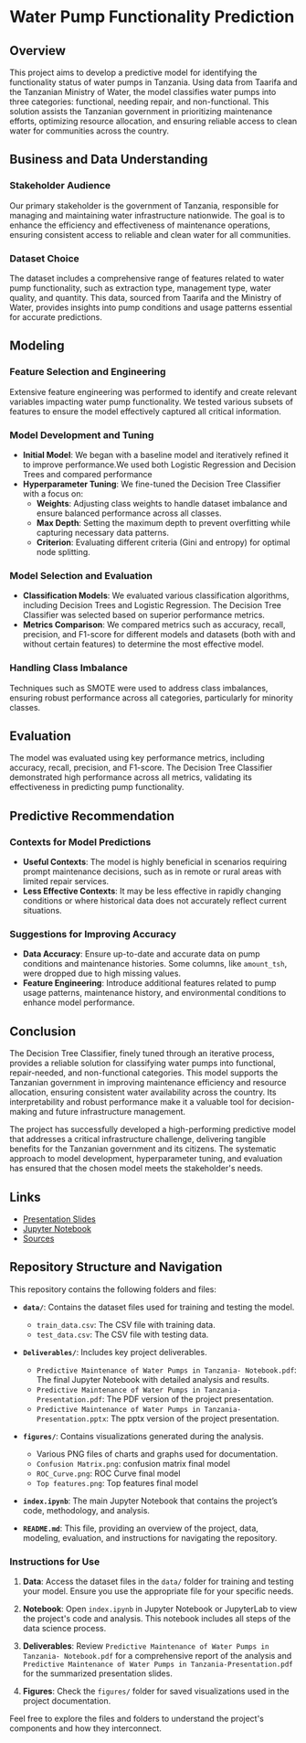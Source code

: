 # Water Pump Functionality Prediction

## Overview
This project aims to develop a predictive model for identifying the functionality status of water pumps in Tanzania. Using data from Taarifa and the Tanzanian Ministry of Water, the model classifies water pumps into three categories: functional, needing repair, and non-functional. This solution assists the Tanzanian government in prioritizing maintenance efforts, optimizing resource allocation, and ensuring reliable access to clean water for communities across the country.

## Business and Data Understanding

### Stakeholder Audience
Our primary stakeholder is the government of Tanzania, responsible for managing and maintaining water infrastructure nationwide. The goal is to enhance the efficiency and effectiveness of maintenance operations, ensuring consistent access to reliable and clean water for all communities.

### Dataset Choice
The dataset includes a comprehensive range of features related to water pump functionality, such as extraction type, management type, water quality, and quantity. This data, sourced from Taarifa and the Ministry of Water, provides insights into pump conditions and usage patterns essential for accurate predictions.

## Modeling

### Feature Selection and Engineering
Extensive feature engineering was performed to identify and create relevant variables impacting water pump functionality. We tested various subsets of features to ensure the model effectively captured all critical information.

### Model Development and Tuning
- **Initial Model**: We began with a baseline model and iteratively refined it to improve performance.We used both Logistic Regression and Decision Trees and compared performance
- **Hyperparameter Tuning**: We fine-tuned the Decision Tree Classifier with a focus on:
  - **Weights**: Adjusting class weights to handle dataset imbalance and ensure balanced performance across all classes.
  - **Max Depth**: Setting the maximum depth to prevent overfitting while capturing necessary data patterns.
  - **Criterion**: Evaluating different criteria (Gini and entropy) for optimal node splitting.

### Model Selection and Evaluation
- **Classification Models**: We evaluated various classification algorithms, including Decision Trees and Logistic Regression. The Decision Tree Classifier was selected based on superior performance metrics.
- **Metrics Comparison**: We compared metrics such as accuracy, recall, precision, and F1-score for different models and datasets (both with and without certain features) to determine the most effective model.

### Handling Class Imbalance
Techniques such as SMOTE were used to address class imbalances, ensuring robust performance across all categories, particularly for minority classes.

## Evaluation
The model was evaluated using key performance metrics, including accuracy, recall, precision, and F1-score. The Decision Tree Classifier demonstrated high performance across all metrics, validating its effectiveness in predicting pump functionality.

## Predictive Recommendation

### Contexts for Model Predictions
- **Useful Contexts**: The model is highly beneficial in scenarios requiring prompt maintenance decisions, such as in remote or rural areas with limited repair services.
- **Less Effective Contexts**: It may be less effective in rapidly changing conditions or where historical data does not accurately reflect current situations.

### Suggestions for Improving Accuracy
- **Data Accuracy**: Ensure up-to-date and accurate data on pump conditions and maintenance histories. Some columns, like `amount_tsh`, were dropped due to high missing values.
- **Feature Engineering**: Introduce additional features related to pump usage patterns, maintenance history, and environmental conditions to enhance model performance.

## Conclusion
The Decision Tree Classifier, finely tuned through an iterative process, provides a reliable solution for classifying water pumps into functional, repair-needed, and non-functional categories. This model supports the Tanzanian government in improving maintenance efficiency and resource allocation, ensuring consistent water availability across the country. Its interpretability and robust performance make it a valuable tool for decision-making and future infrastructure management.

The project has successfully developed a high-performing predictive model that addresses a critical infrastructure challenge, delivering tangible benefits for the Tanzanian government and its citizens. The systematic approach to model development, hyperparameter tuning, and evaluation has ensured that the chosen model meets the stakeholder's needs.

## Links
- [Presentation Slides](https://github.com/leonardkoyio/Phase-3-Project-_v1/blob/main/Deliverables/Predictive%20Maintenance%20of%20Water%20Pumps%20in%20Tanzania-Presentation.pdf)
- [Jupyter Notebook](https://github.com/leonardkoyio/Phase-3-Project-_v1/blob/main/Deliverables/Predictive%20Maintenance%20of%20Water%20Pumps%20in%20Tanzania-%20Notebook.pdf)
- [Sources](https://www.drivendata.org/competitions/7/pump-it-up-data-mining-the-water-table/data/)


## Repository Structure and Navigation

This repository contains the following folders and files:

- **`data/`**: Contains the dataset files used for training and testing the model.
  - `train_data.csv`: The CSV file with training data.
  - `test_data.csv`: The CSV file with testing data.

- **`Deliverables/`**: Includes key project deliverables.
  - `Predictive Maintenance of Water Pumps in Tanzania- Notebook.pdf`: The final Jupyter Notebook with detailed analysis and results.
  - `Predictive Maintenance of Water Pumps in Tanzania-Presentation.pdf`: The PDF version of the project presentation.
  - `Predictive Maintenance of Water Pumps in Tanzania-Presentation.pptx`: The pptx version of the project presentation.

- **`figures/`**: Contains visualizations generated during the analysis.
  - Various PNG files of charts and graphs used for documentation.
  - `Confusion Matrix.png`: confusion matrix final model
  - `ROC_Curve.png`: ROC Curve final model
  - `Top features.png`: Top features final model


- **`index.ipynb`**: The main Jupyter Notebook that contains the project’s code, methodology, and analysis.

- **`README.md`**: This file, providing an overview of the project, data, modeling, evaluation, and instructions for navigating the repository.

### Instructions for Use

1. **Data**: Access the dataset files in the `data/` folder for training and testing your model. Ensure you use the appropriate file for your specific needs.

2. **Notebook**: Open `index.ipynb` in Jupyter Notebook or JupyterLab to view the project's code and analysis. This notebook includes all steps of the data science process.

3. **Deliverables**: Review `Predictive Maintenance of Water Pumps in Tanzania- Notebook.pdf` for a comprehensive report of the analysis and `Predictive Maintenance of Water Pumps in Tanzania-Presentation.pdf` for the summarized presentation slides.

4. **Figures**: Check the `figures/` folder for saved visualizations used in the project documentation.

Feel free to explore the files and folders to understand the project's components and how they interconnect.

